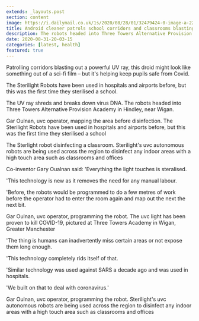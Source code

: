 ```yaml
---
extends: _layouts.post
section: content
image: https://i.dailymail.co.uk/1s/2020/08/28/01/32479424-0-image-a-22_1598573164817.jpg 
title: Android cleaner patrols school corridors and classrooms blasting out a powerful UV ray 
description: The robots headed into Three Towers Alternative Provision Academy in Hindley, near Wigan. 
date: 2020-08-31-20-03-15 
categories: [latest, health] 
featured: true 
--- 
```

Patrolling corridors blasting out a powerful UV ray, this droid might look like something out of a sci-fi film – but it's helping keep pupils safe from Covid.

The Sterilight Robots have been used in hospitals and airports before, but this was the first time they sterilised a school.

The UV ray shreds and breaks down virus DNA. The robots headed into Three Towers Alternative Provision Academy in Hindley, near Wigan.  

Gar Oulnan, uvc operator, mapping the area before disinfection. The Sterilight Robots have been used in hospitals and airports before, but this was the first time they sterilised a school

The Sterlight robot disinfecting a classroom. Sterilight's uvc autonomous robots are being used across the region to disinfect any indoor areas with a high touch area such as classrooms and offices

Co-inventor Gary Oualnan said: 'Everything the light touches is steralised.

'This technology is new as it removes the need for any manual labour.

'Before, the robots would be programmed to do a few metres of work before the operator had to enter the room again and map out the next the next bit.

Gar Oulnan, uvc operator, programming the robot. The uvc light has been proven to kill COVID-19, pictured at Three Towers Academy in Wigan, Greater Manchester

'The thing is humans can inadvertently miss certain areas or not expose them long enough.

'This technology completely rids itself of that.

'Similar technology was used against SARS a decade ago and was used in hospitals.

'We built on that to deal with coronavirus.'

Gar Oulnan, uvc operator, programming the robot. Sterilight's uvc autonomous robots are being used across the region to disinfect any indoor areas with a high touch area such as classrooms and offices

